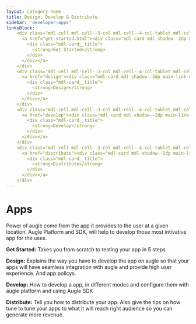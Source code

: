 ```yaml
---
layout: category-home
title: Design, Develop & Distribute
sidebar: 'developer-apps'
linksBlock:
    <div class="mdl-cell mdl-cell--3-col mdl-cell--4-col-tablet mdl-cell--4-col-phone">
      <a href="get-started.html"><div class="mdl-card mdl-shadow--2dp main-link-card">
        <div class="mdl-card__title">
          <strong>Get Started</strong>
        </div>
      </div></a>
    </div>
    <div class="mdl-cell mdl-cell--3-col mdl-cell--4-col-tablet mdl-cell--4-col-phone">
      <a href="design"><div class="mdl-card mdl-shadow--2dp main-link-card">
        <div class="mdl-card__title">
          <strong>Design</strong>
        </div>
      </div></a>
    </div>
    <div class="mdl-cell mdl-cell--3-col mdl-cell--4-col-tablet mdl-cell--4-col-phone">
      <a href="develop"><div class="mdl-card mdl-shadow--2dp main-link-card">
        <div class="mdl-card__title">
          <strong>Develop</strong>
        </div>
      </div></a>
    </div>
    <div class="mdl-cell mdl-cell--3-col mdl-cell--4-col-tablet mdl-cell--4-col-phone">
      <a href="distribute"><div class="mdl-card mdl-shadow--2dp main-link-card">
        <div class="mdl-card__title">
          <strong>Distribute</strong>
        </div>
      </div></a>
    </div>
---
```


# Apps

Power of augle come from the app it provides to the user at a given location. Augle Platform and SDK, will help to develop those most intivative app for the uses.

**Get Started:** Takes you from scratch to testing your app in 5 steps

**Design:** Explains the way you have to develop the app on augle so that your apps will have seamless integration with augle and provide high user experience. And app policys.

**Develop:** How to develop a app, in different modes and configure them with augle platform and using Augle SDK

**Distribute:** Tell you how to distribute your app. Also give the tips on how tune to tune your apps to what it will reach right audience so you can generate more revenue.

